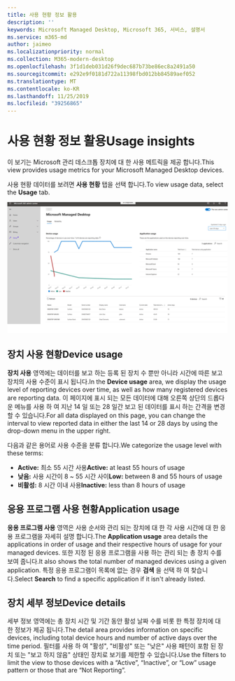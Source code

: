 ```yaml
---
title: 사용 현황 정보 활용
description: ''
keywords: Microsoft Managed Desktop, Microsoft 365, 서비스, 설명서
ms.service: m365-md
author: jaimeo
ms.localizationpriority: normal
ms.collection: M365-modern-desktop
ms.openlocfilehash: 3f1d1deb031d26f9dec687b73be86ec8a2491a50
ms.sourcegitcommit: e292e9f0181d722a11398fbd012bb84589aef052
ms.translationtype: MT
ms.contentlocale: ko-KR
ms.lasthandoff: 11/25/2019
ms.locfileid: "39256865"
---
```

# <a name="usage-insights"></a><span data-ttu-id="57ce2-103">사용 현황 정보 활용</span><span class="sxs-lookup"><span data-stu-id="57ce2-103">Usage insights</span></span>
<span data-ttu-id="57ce2-104">이 보기는 Microsoft 관리 데스크톱 장치에 대 한 사용 메트릭을 제공 합니다.</span><span class="sxs-lookup"><span data-stu-id="57ce2-104">This view provides usage metrics for your Microsoft Managed Desktop devices.</span></span> 

<span data-ttu-id="57ce2-105">사용 현황 데이터를 보려면 **사용 현황** 탭을 선택 합니다.</span><span class="sxs-lookup"><span data-stu-id="57ce2-105">To view usage data, select the **Usage** tab.</span></span>

![배정 현황 창](images/insights_usage.png)

## <a name="device-usage"></a><span data-ttu-id="57ce2-107">장치 사용 현황</span><span class="sxs-lookup"><span data-stu-id="57ce2-107">Device usage</span></span>

<span data-ttu-id="57ce2-108">**장치 사용** 영역에는 데이터를 보고 하는 등록 된 장치 수 뿐만 아니라 시간에 따른 보고 장치의 사용 수준이 표시 됩니다.</span><span class="sxs-lookup"><span data-stu-id="57ce2-108">In the **Device usage** area, we display the usage level of reporting devices over time, as well as how many registered devices are reporting data.</span></span> <span data-ttu-id="57ce2-109">이 페이지에 표시 되는 모든 데이터에 대해 오른쪽 상단의 드롭다운 메뉴를 사용 하 여 지난 14 일 또는 28 일간 보고 된 데이터를 표시 하는 간격을 변경할 수 있습니다.</span><span class="sxs-lookup"><span data-stu-id="57ce2-109">For all data displayed on this page, you can change the interval to view reported data in either the last 14 or 28 days by using the drop-down menu in the upper right.</span></span>

<span data-ttu-id="57ce2-110">다음과 같은 용어로 사용 수준을 분류 합니다.</span><span class="sxs-lookup"><span data-stu-id="57ce2-110">We categorize the usage level with these terms:</span></span>

- <span data-ttu-id="57ce2-111">**Active:** 최소 55 시간 사용</span><span class="sxs-lookup"><span data-stu-id="57ce2-111">**Active:** at least 55 hours of usage</span></span>
- <span data-ttu-id="57ce2-112">**낮음:** 사용 시간이 8 ~ 55 시간 사이</span><span class="sxs-lookup"><span data-stu-id="57ce2-112">**Low:** between 8 and 55 hours of usage</span></span>
- <span data-ttu-id="57ce2-113">**비활성:** 8 시간 이내 사용</span><span class="sxs-lookup"><span data-stu-id="57ce2-113">**Inactive:** less than 8 hours of usage</span></span>




## <a name="application-usage"></a><span data-ttu-id="57ce2-114">응용 프로그램 사용 현황</span><span class="sxs-lookup"><span data-stu-id="57ce2-114">Application usage</span></span>

<span data-ttu-id="57ce2-115">**응용 프로그램 사용** 영역은 사용 순서와 관리 되는 장치에 대 한 각 사용 시간에 대 한 응용 프로그램을 자세히 설명 합니다.</span><span class="sxs-lookup"><span data-stu-id="57ce2-115">The **Application usage** area details the applications in order of usage and their respective hours of usage for your managed devices.</span></span> <span data-ttu-id="57ce2-116">또한 지정 된 응용 프로그램을 사용 하는 관리 되는 총 장치 수를 보여 줍니다.</span><span class="sxs-lookup"><span data-stu-id="57ce2-116">It also shows the total number of managed devices using a given application.</span></span> <span data-ttu-id="57ce2-117">특정 응용 프로그램이 목록에 없는 경우 **검색** 을 선택 하 여 찾습니다.</span><span class="sxs-lookup"><span data-stu-id="57ce2-117">Select **Search** to find a specific application if it isn't already listed.</span></span>


## <a name="device-details"></a><span data-ttu-id="57ce2-118">장치 세부 정보</span><span class="sxs-lookup"><span data-stu-id="57ce2-118">Device details</span></span>
<span data-ttu-id="57ce2-119">세부 정보 영역에는 총 장치 시간 및 기간 동안 활성 날짜 수를 비롯 한 특정 장치에 대 한 정보가 제공 됩니다.</span><span class="sxs-lookup"><span data-stu-id="57ce2-119">The detail area provides information on specific devices, including total device hours and number of active days over the time period.</span></span> <span data-ttu-id="57ce2-120">필터를 사용 하 여 "활성", "비활성" 또는 "낮은" 사용 패턴이 포함 된 장치 또는 "보고 하지 않음" 상태인 장치로 보기를 제한할 수 있습니다.</span><span class="sxs-lookup"><span data-stu-id="57ce2-120">Use the filters to limit the view to those devices with a “Active”, “Inactive”, or “Low” usage pattern or those that are “Not Reporting”.</span></span> 